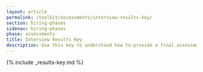 ```yaml
---
layout: article
permalink: /toolkit/assessments/interview-results-key/
section: hiring-phases
sidenav: hiring-phases
phase: assessments
title: Interview Results Key
description: Use this key to understand how to provide a final assessments outcome.
---
```


{% include _results-key.md %}
